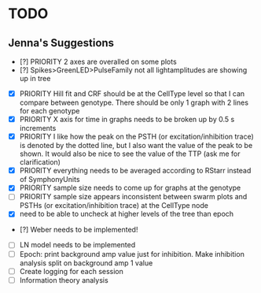 # TODO 

## Jenna's Suggestions

- [?] PRIORITY 2 axes are overalled on some plots
- [?] Spikes>GreenLED>PulseFamily not all lightamplitudes are showing up in tree
- [X] PRIORITY Hill fit and CRF should be at the CellType level so that I can compare between genotype. There should be only 1 graph with 2 lines for each genotype
- [X] PRIORITY X axis for time in graphs needs to be broken up by 0.5 s increments
- [X] PRIORITY I like how the peak on the PSTH (or excitation/inhibition trace)  is denoted by the dotted line, but I also want the value of the peak to be shown. It would also be nice to see the value of the TTP (ask me for clarification)
- [X] PRIORITY everything needs to be averaged according to RStarr instead of SymphonyUnits
- [X] PRIORITY sample size needs to come up for graphs at the genotype
- [ ] PRIORITY sample size appears inconsistent between swarm plots and PSTHs (or excitation/inhibition trace)  at the CellType node
- [X] need to be able to uncheck at higher levels of the tree than epoch
- [?] Weber needs to be implemented!

- [ ] LN model needs to be implemented
- [ ] Epoch: print background amp value just for inhibition. Make inhibition analysis split on background amp 1 value
- [ ] Create logging for each session
- [ ] Information theory analysis
